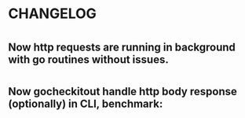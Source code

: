 # CHANGELOG 

#

## Now http requests are running in background with go routines without issues. 

#

## Now gocheckitout handle http body response (optionally) in CLI, benchmark: 
